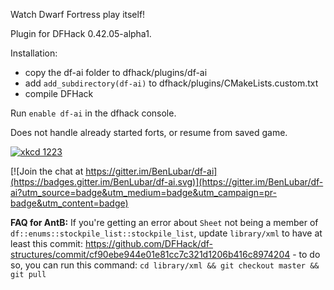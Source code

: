 Watch Dwarf Fortress play itself!

Plugin for DFHack 0.42.05-alpha1.

Installation:

- copy the df-ai folder to dfhack/plugins/df-ai
- add `add_subdirectory(df-ai)` to dfhack/plugins/CMakeLists.custom.txt
- compile DFHack

Run `enable df-ai` in the dfhack console.

Does not handle already started forts, or resume from saved game.

[![xkcd 1223](http://imgs.xkcd.com/comics/dwarf_fortress.png "I may be the kind of person who wastes a year implementing a Turing-complete computer in Dwarf Fortress, but that makes you the kind of person who wastes ten more getting that computer to run Minecraft.")](http://xkcd.com/1223/)


[![Join the chat at https://gitter.im/BenLubar/df-ai](https://badges.gitter.im/BenLubar/df-ai.svg)](https://gitter.im/BenLubar/df-ai?utm_source=badge&utm_medium=badge&utm_campaign=pr-badge&utm_content=badge)

**FAQ for AntB:** If you're getting an error about `Sheet` not being a member of `df::enums::stockpile_list::stockpile_list`, update `library/xml` to have at least this commit: https://github.com/DFHack/df-structures/commit/cf90ebe944e01e81cc7c321d1206b416c8974204 - to do so, you can run this command: `cd library/xml && git checkout master && git pull`
